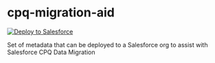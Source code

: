 # cpq-migration-aid

<a href="https://githubsfdeploy.herokuapp.com">
  <img alt="Deploy to Salesforce"
       src="https://raw.githubusercontent.com/afawcett/githubsfdeploy/master/deploy.png">
</a>

Set of metadata that can be deployed to a Salesforce org to assist with Salesforce CPQ Data Migration
